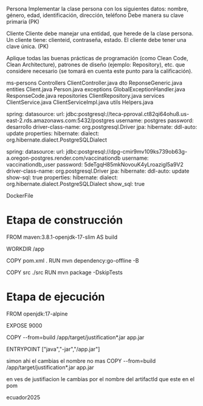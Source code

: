 Persona
    Implementar la clase persona con los siguientes datos: nombre, género, edad,  identificación, dirección, teléfono
    Debe manera su clave primaria (PK)  

Cliente
    Cliente debe manejar una entidad, que herede de la clase persona. 
    Un cliente tiene: clienteid, contraseña, estado. 
    El cliente debe tener una clave única. (PK) 




Aplique todas las buenas prácticas de programación (como Clean Code, Clean Architecture), patrones de diseño (ejemplo: Repository), etc. que considere necesario (se tomará en cuenta este punto para la calificación).


ms-persons
Controllers
    ClientController.java
dto
    ReponseGeneric.java
entities
    Client.java
    Person.java
exceptions
    GlobalExceptionHandler.java
    ResponseCode.java
repositories
    ClientRepository.java
services
    ClientService.java
    ClientServiceImpl.java
utils
    Helpers.java


spring:
  datasource:
    url: jdbc:postgresql://teca-pproval.ct82qi64ohu8.us-east-2.rds.amazonaws.com:5432/postgres
    username: postgres
    password: desarrollo
    driver-class-name: org.postgresql.Driver
  jpa:
    hibernate:
      ddl-auto: update
    properties:
      hibernate:
        dialect: org.hibernate.dialect.PostgreSQLDialect

spring:
  datasource:
    url: jdbc:postgresql://dpg-cmir9mv109ks739ob63g-a.oregon-postgres.render.com/vaccinationdb
    username: vaccinationdb_user
    password: 5deTgqH85mkNovouK4yLroazigl5a9V2
    driver-class-name: org.postgresql.Driver
  jpa:
    hibernate:
      ddl-auto: update
    show-sql: true
    properties:
      hibernate:
        dialect: org.hibernate.dialect.PostgreSQLDialect
        show_sql: true

DockerFile
# Etapa de construcción
FROM maven:3.8.1-openjdk-17-slim AS build

WORKDIR /app

COPY pom.xml .
RUN mvn dependency:go-offline -B

COPY src ./src
RUN mvn package -DskipTests

# Etapa de ejecución
FROM openjdk:17-alpine

EXPOSE 9000

COPY --from=build /app/target/justification*.jar app.jar

ENTRYPOINT ["java","-jar","/app.jar"]

simon ahi el cambias el nombre no mas 
COPY --from=build /app/target/justification*.jar app.jar

en ves de justifiacion le cambias por el nombre del artifactId que este en el pom

ecuador2025